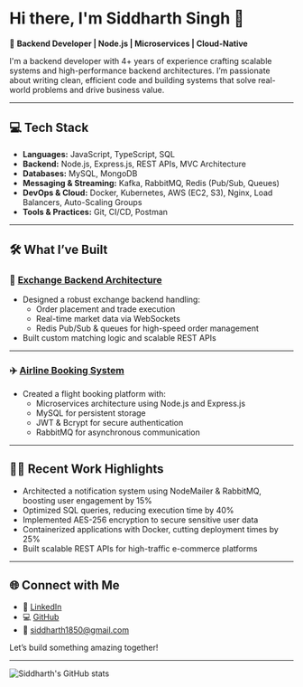 # Hi there, I'm Siddharth Singh 👋

🚀 **Backend Developer | Node.js | Microservices | Cloud-Native**

I'm a backend developer with 4+ years of experience crafting scalable systems and high-performance backend architectures. I’m passionate about writing clean, efficient code and building systems that solve real-world problems and drive business value.

---

## 💻 Tech Stack

- **Languages:** JavaScript, TypeScript, SQL
- **Backend:** Node.js, Express.js, REST APIs, MVC Architecture
- **Databases:** MySQL, MongoDB
- **Messaging & Streaming:** Kafka, RabbitMQ, Redis (Pub/Sub, Queues)
- **DevOps & Cloud:** Docker, Kubernetes, AWS (EC2, S3), Nginx, Load Balancers, Auto-Scaling Groups
- **Tools & Practices:** Git, CI/CD, Postman

---

## 🛠️ What I’ve Built

### 🔗 [Exchange Backend Architecture](https://github.com/Sido7/Exchange_Backend.git)

- Designed a robust exchange backend handling:
  - Order placement and trade execution
  - Real-time market data via WebSockets
  - Redis Pub/Sub & queues for high-speed order management
- Built custom matching logic and scalable REST APIs

---

### ✈️ [Airline Booking System](https://github.com/Sido7/Bookin_Service)

- Created a flight booking platform with:
  - Microservices architecture using Node.js and Express.js
  - MySQL for persistent storage
  - JWT & Bcrypt for secure authentication
  - RabbitMQ for asynchronous communication

---

## 👨‍💻 Recent Work Highlights

- Architected a notification system using NodeMailer & RabbitMQ, boosting user engagement by 15%
- Optimized SQL queries, reducing execution time by 40%
- Implemented AES-256 encryption to secure sensitive user data
- Containerized applications with Docker, cutting deployment times by 25%
- Built scalable REST APIs for high-traffic e-commerce platforms

---

## 🌐 Connect with Me

- 💼 [LinkedIn](https://linkedin.com/in/siddharth1850)
- 💻 [GitHub](https://github.com/Sido7)
- 📧 siddharth1850@gmail.com

Let’s build something amazing together!

---

![Siddharth's GitHub stats](https://github-readme-stats.vercel.app/api?username=Sido7&show_icons=true&theme=radical)
